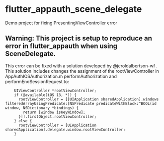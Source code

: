 # flutter_appauth_scene_delegate
Demo project for fixing PresentingViewController error

## Warning: This project is setup to reproduce an error in flutter_appauth when using SceneDelegate.

This error can be fixed with a solution developed by @jeroldalbertson-wf . 
This solution includes changes the assignment of the rootViewController in AppAuthIOSAuthorization.m performAuthorization and performEndSessionRequest to:

````
    UIViewController *rootViewController;
    if (@available(iOS 13, *)) {
      rootViewController = [[UIApplication sharedApplication].windows filteredArrayUsingPredicate:[NSPredicate predicateWithBlock:^BOOL(id window, NSDictionary *bindings) {
        return [window isKeyWindow];
      }]].firstObject.rootViewController;
    } else {
      rootViewController = [UIApplication sharedApplication].delegate.window.rootViewController;
    }
````
